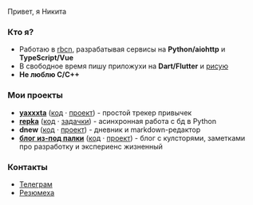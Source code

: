Привет, я Никита

### Кто я?

- Работаю в [rbcn](https://rbcn.mobi/), разрабатывая сервисы на **Python/aiohttp** и **TypeScript/Vue**
- В свободное время пишу приложухи на **Dart/Flutter** и [рисую](https://www.instagram.com/poty_risovach)
- **Не люблю C/C++**

### Мои проекты


- **[yaxxxta](https://play.google.com/store/apps/details?id=dev.palka.yaxxxta)** ([код](https://github.com/potykion/yaxxxta) · [проект](https://github.com/potykion/yaxxxta/projects/1)) - простой трекер привычек 
- **[repka](https://pypi.org/project/repka/)** ([код](https://github.com/potykion/repka) · [задачки](https://github.com/potykion/repka/issues)) - асинхронная работа с бд в Python 
- **dnew** ([код](https://github.com/potykion/dnew) · [проект](https://github.com/potykion/dnew/projects/2)) - дневник и markdown-редактор 
- **[блог из-под палки](https://potyk.io)** ([код](https://github.com/potykion/potykion.github.io) · [проект](https://github.com/potykion/potykion.github.io/projects/1)) - блог с кулсторями, заметками про разработку и экспериенс жизненный 

### Контакты

- [Телеграм](https://t.me/potykion) 
- [Резюмеха](https://potyk.io/dev/cv)
